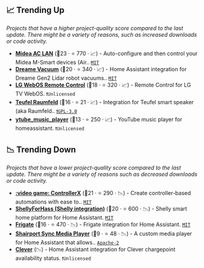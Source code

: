 ## 📈 Trending Up

_Projects that have a higher project-quality score compared to the last update. There might be a variety of reasons, such as increased downloads or code activity._

- <b><a href="https://github.com/georgezhao2010/midea_ac_lan">Midea AC LAN</a></b> (🥇23 ·  ⭐ 770 · 📈) - Auto-configure and then control your Midea M-Smart devices (Air.. <code><a href="http://bit.ly/34MBwT8">MIT</a></code>
- <b><a href="https://github.com/Tasshack/dreame-vacuum">Dreame Vacuum</a></b> (🥇20 ·  ⭐ 340 · 📈) - Home Assistant integration for Dreame Gen2 Lidar robot vacuums.. <code><a href="http://bit.ly/34MBwT8">MIT</a></code>
- <b><a href="https://github.com/madmicio/LG-WebOS-Remote-Control">LG WebOS Remote Control</a></b> (🥇18 ·  ⭐ 320 · 📈) - Remote Control for LG TV WebOS. <code>❗Unlicensed</code>
- <b><a href="https://github.com/B5r1oJ0A9G/teufel_raumfeld">Teufel Raumfeld</a></b> (🥇16 ·  ⭐ 21 · 📈) - Integration for Teufel smart speaker (aka Raumfeld.. <code><a href="http://bit.ly/2M0xdwT">❗️GPL-3.0</a></code>
- <b><a href="https://github.com/KoljaWindeler/ytube_music_player">ytube_music_player</a></b> (🥈13 ·  ⭐ 250 · 📈) - YouTube music player for homeassistant. <code>❗Unlicensed</code>

## 📉 Trending Down

_Projects that have a lower project-quality score compared to the last update. There might be a variety of reasons such as decreased downloads or code activity._

- <b><a href="https://github.com/xaviml/controllerx">:video game: ControllerX</a></b> (🥇21 ·  ⭐ 290 · 📉) - Create controller-based automations with ease to.. <code><a href="http://bit.ly/34MBwT8">MIT</a></code>
- <b><a href="https://github.com/StyraHem/ShellyForHASS">ShellyForHass (Shelly integration)</a></b> (🥇20 ·  ⭐ 600 · 📉) - Shelly smart home platform for Home Assistant. <code><a href="http://bit.ly/34MBwT8">MIT</a></code>
- <b><a href="https://github.com/blakeblackshear/frigate-hass-integration">Frigate</a></b> (🥇16 ·  ⭐ 470 · 📉) - Frigate integration for Home Assistant. <code><a href="http://bit.ly/34MBwT8">MIT</a></code>
- <b><a href="https://github.com/parautenbach/hass-shairport-sync">Shairport Sync Media Player</a></b> (🥉9 ·  ⭐ 48 · 📉) - A custom media player for Home Assistant that allows.. <code><a href="http://bit.ly/3nYMfla">Apache-2</a></code>
- <b><a href="{}">Clever</a></b> (📉) - Home Assistant integration for Clever chargepoint availability status. <code>❗Unlicensed</code>

